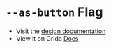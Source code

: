 # `--as-button` Flag

- Visit the [design documentation](../docs/--as-button.md)
- View it on Grida [Docs](https://grida.co/docs/flags/--as-button)
